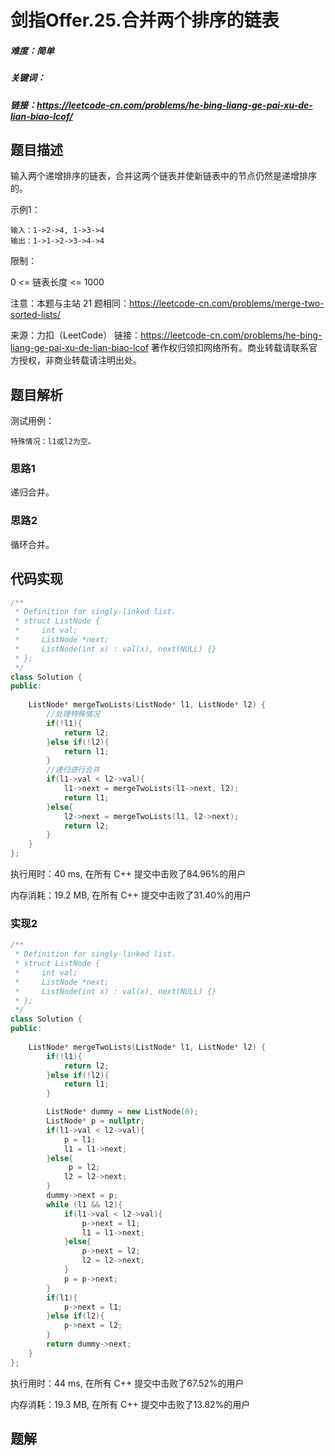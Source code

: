 # 剑指Offer.25.合并两个排序的链表

##### 难度：简单

##### 关键词：

##### 链接：https://leetcode-cn.com/problems/he-bing-liang-ge-pai-xu-de-lian-biao-lcof/

## 题目描述

输入两个递增排序的链表，合并这两个链表并使新链表中的节点仍然是递增排序的。

示例1：

```
输入：1->2->4, 1->3->4
输出：1->1->2->3->4->4
```

限制：

0 <= 链表长度 <= 1000

注意：本题与主站 21 题相同：https://leetcode-cn.com/problems/merge-two-sorted-lists/

来源：力扣（LeetCode）
链接：https://leetcode-cn.com/problems/he-bing-liang-ge-pai-xu-de-lian-biao-lcof
著作权归领扣网络所有。商业转载请联系官方授权，非商业转载请注明出处。

## 题目解析

测试用例：

```
特殊情况：l1或l2为空。
```

### 思路1

递归合并。

### 思路2

循环合并。

## 代码实现

```c++
/**
 * Definition for singly-linked list.
 * struct ListNode {
 *     int val;
 *     ListNode *next;
 *     ListNode(int x) : val(x), next(NULL) {}
 * };
 */
class Solution {
public:
    
    ListNode* mergeTwoLists(ListNode* l1, ListNode* l2) {
      	//处理特殊情况
        if(!l1){
            return l2;
        }else if(!l2){
            return l1;
        }
      	//递归进行合并
        if(l1->val < l2->val){
            l1->next = mergeTwoLists(l1->next, l2);
            return l1;
        }else{
            l2->next = mergeTwoLists(l1, l2->next);
            return l2;
        }
    }
};
```

执行用时：40 ms, 在所有 C++ 提交中击败了84.96%的用户

内存消耗：19.2 MB, 在所有 C++ 提交中击败了31.40%的用户

### 实现2

```c++
/**
 * Definition for singly-linked list.
 * struct ListNode {
 *     int val;
 *     ListNode *next;
 *     ListNode(int x) : val(x), next(NULL) {}
 * };
 */
class Solution {
public:
    
    ListNode* mergeTwoLists(ListNode* l1, ListNode* l2) {
        if(!l1){
            return l2;
        }else if(!l2){
            return l1;
        }

        ListNode* dummy = new ListNode(0);
        ListNode* p = nullptr;
        if(l1->val < l2->val){
            p = l1;
            l1 = l1->next;
        }else{
             p = l2;
            l2 = l2->next;
        }
        dummy->next = p;
        while (l1 && l2){
            if(l1->val < l2->val){
                p->next = l1;
                l1 = l1->next;
            }else{
                p->next = l2;
                l2 = l2->next;
            }
            p = p->next;
        }
        if(l1){
            p->next = l1;
        }else if(l2){
            p->next = l2;
        }
        return dummy->next;
    }
};
```

执行用时：44 ms, 在所有 C++ 提交中击败了67.52%的用户

内存消耗：19.3 MB, 在所有 C++ 提交中击败了13.82%的用户

## 题解

